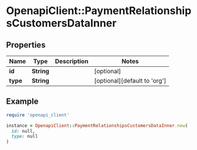# OpenapiClient::PaymentRelationshipsCustomersDataInner

## Properties

| Name | Type | Description | Notes |
| ---- | ---- | ----------- | ----- |
| **id** | **String** |  | [optional] |
| **type** | **String** |  | [optional][default to &#39;org&#39;] |

## Example

```ruby
require 'openapi_client'

instance = OpenapiClient::PaymentRelationshipsCustomersDataInner.new(
  id: null,
  type: null
)
```

